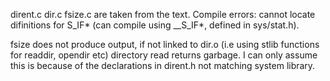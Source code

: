 dirent.c dir.c fsize.c are taken from the text. Compile errors: cannot locate
difinitions for S_IF* (can compile using __S_IF*, defined in sys/stat.h).

fsize does not produce output, if not linked to dir.o (i.e using stlib
functions for readdir, opendir etc) directory read returns garbage. I can only
assume this is because of the declarations in dirent.h not matching system
library.


